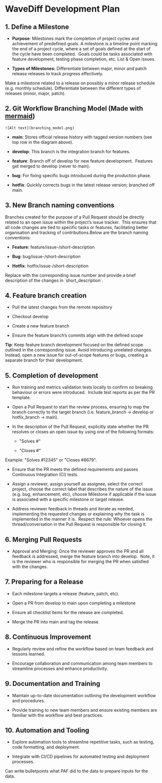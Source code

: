 # **WaveDiff Development Plan**

## 1.  **Define a Milestone**
    

  * **Purpose**: Milestones mark the completion of project cycles and achievement of predefined goals. A milestone is a timeline point marking the end of a project cycle, where a set of goals defined at the start of the cycle have been completed.  Goals could be tasks associated with feature development, testing phase completion, etc. List & Open issues. 
    
  * **Types of Milestones:** Differentiate between major, minor and patch release releases to track progress effectively.
    

Make a milestone related to a release on possibly a minor release schedule (e.g. monthly schedule). Differentiate between the different types of releases (minor, major, patch).

## 2.  **Git Workflow Branching Model (Made with** [**mermaid**](https://mermaid.js.org)**)**
    ![Alt text](branching_model.png)

   *   **main**: Stores official release history with tagged version numbers (see top row in the diagram above).
    
   *   **develop**: This branch is the integration branch for features.
    
   *   **feature**: Branch off of develop for new feature development.  Features get merged to develop (never to main).
    
   *   **bug**: For fixing specific bugs introduced during the production phase.
    
   *   **hotfix**: Quickly corrects bugs in the latest release version; branched off main.
    

## 3.  **New Branch naming conventions**
    

Branches created for the purpose of a Pull Request should be directly related to an open issue within the project’s issue tracker.  This ensures that all code changes are tied to specific tasks or features, facilitating better organisation and tracking of contributions.Below are the branch naming conventions:

   *   **Feature**: feature/issue-/short-description
    
   *   **Bug**: bug/issue-/short-description
    
   *   **Hotfix**: hotfix/issue-/short-description
    

Replace with the corresponding issue number and provide a brief description of the changes in \`short\_description\`.

## 4.  **Feature branch creation** 
    

*   Pull the latest changes from the remote repository
    
*   Checkout develop
    
*   Create a new feature branch
    
*   Ensure the feature branch’s commits align with the defined scope
    

**Tip**: Keep feature branch development focused on the defined scope outlined in the corresponding issue. Avoid introducing unrelated changes. Instead, open a new issue for out-of-scope features or bugs, creating a separate branch for their development.

## 5.  **Completion of development** 
    

*   Run training and metrics validation tests locally to confirm no breaking behaviour or errors were introduced.  Include test reports as per the PR template.
    
*   Open a Pull Request to start the review process, ensuring to map the branch correctly to the target branch (i.e. feature\_branch -> develop or hotfix\_branch -> main).
    
*   In the description of the Pull Request, explicitly state whether the PR resolves or closes an open issue by using one of the following formats:
    
    *   "Solves #"
        
    *   "Closes #"
        

Example: "Solves #12345" or "Closes #8679".

*   Ensure that the PR meets the defined requirements and passes Continuous Integration (CI) tests.
    
*   Assign a reviewer, assign yourself as assignee, select the correct project, choose the correct label that describes the nature of the issue (e.g. bug, enhancement, etc), choose Milestone if applicable if the issue is associated with a specific milestone or target release.
    
*   Address reviewer feedback in threads and iterate as needed, implementing the requested changes or explaining why the task is implemented in the manner it is.  Respect the rule: Whoever opens the thread/conversation in the Pull Request is responsible for closing it.
    

## 6.  **Merging Pull Requests** 
    

*   Approval and Merging: Once the reviewer approves the PR and all feedback is addressed, merge the feature branch into develop.  Note, it is the reviewer who is responsible for merging the PR when satisfied with the changes.
    

## 7.  **Preparing for a Release**
    

*   Each milestone targets a release (feature, patch, etc).
    
*   Open a PR from develop to main upon completing a milestone
    
*   Ensure all checklist items for the release are completed.
    
*   Merge the PR into main and tag the release.
    

## 8.  **Continuous Improvement**
    

*   Regularly review and refine the workflow based on team feedback and lessons learned.
    
*   Encourage collaboration and communication among team members to streamline processes and enhance productivity.
    

## 9.  **Documentation and Training**
    

*   Maintain up-to-date documentation outlining the development workflow and procedures.
    
*   Provide training to new team members and ensure existing members are familiar with the workflow and best practices.
    

## 10.  **Automation and Tooling**
    

*   Explore automation tools to streamline repetitive tasks, such as testing, code formatting, and deployment.
    
*   Integrate with CI/CD pipelines for automated testing and deployment processes.
    
Can write bulletpoints what PAF did to the data to prepare inputs for the data.
